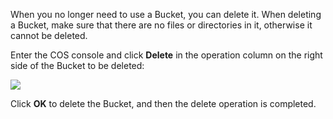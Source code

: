 When you no longer need to use a Bucket, you can delete it. When deleting a Bucket, make sure that there are no files or directories in it, otherwise it cannot be deleted.

Enter the COS console and click **Delete** in the operation column on the right side of the Bucket to be deleted:

![](//mc.qcloudimg.com/static/img/96b3fa1250835e17a3274ca8b5fbf72b/image.png)

Click **OK** to delete the Bucket, and then the delete operation is completed.

